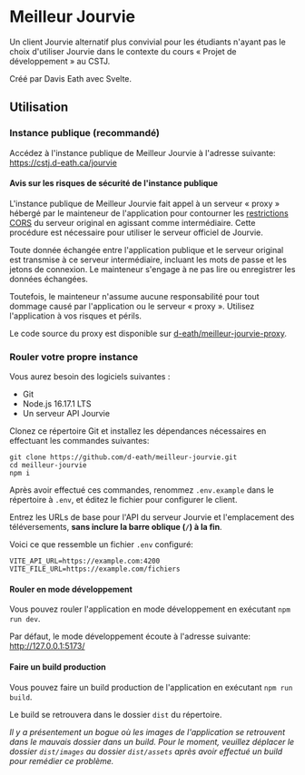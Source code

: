 # Meilleur Jourvie

Un client Jourvie alternatif plus convivial pour les étudiants n'ayant pas le choix d'utiliser Jourvie dans le contexte du cours « Projet de développement » au CSTJ.

Créé par Davis Eath avec Svelte.

## Utilisation

### Instance publique (recommandé)

Accédez à l'instance publique de Meilleur Jourvie à l'adresse suivante: https://cstj.d-eath.ca/jourvie

#### Avis sur les risques de sécurité de l'instance publique

L'instance publique de Meilleur Jourvie fait appel à un serveur « proxy » hébergé par le mainteneur de l'application pour contourner les [restrictions CORS](https://developer.mozilla.org/fr/docs/Web/HTTP/CORS) du serveur original en agissant comme intermédiaire. Cette procédure est nécessaire pour utiliser le serveur officiel de Jourvie.

Toute donnée échangée entre l'application publique et le serveur original est transmise à ce serveur intermédiaire, incluant les mots de passe et les jetons de connexion. Le mainteneur s'engage à ne pas lire ou enregistrer les données échangées.

Toutefois, le mainteneur n'assume aucune responsabilité pour tout dommage causé par l'application ou le serveur « proxy ». Utilisez l'application à vos risques et périls.

Le code source du proxy est disponible sur [d-eath/meilleur-jourvie-proxy](https://github.com/d-eath/meilleur-jourvie-proxy).

### Rouler votre propre instance

Vous aurez besoin des logiciels suivantes :
* Git
* Node.js 16.17.1 LTS
* Un serveur API Jourvie

Clonez ce répertoire Git et installez les dépendances nécessaires en effectuant les commandes suivantes:

```
git clone https://github.com/d-eath/meilleur-jourvie.git
cd meilleur-jourvie
npm i
```

Après avoir effectué ces commandes, renommez `.env.example` dans le répertoire à `.env`, et éditez le fichier pour configurer le client.

Entrez les URLs de base pour l'API du serveur Jourvie et l'emplacement des téléversements, **sans inclure la barre oblique (`/`) à la fin**.

Voici ce que ressemble un fichier `.env` configuré:

```
VITE_API_URL=https://example.com:4200
VITE_FILE_URL=https://example.com/fichiers
```

#### Rouler en mode développement

Vous pouvez rouler l'application en mode développement en exécutant `npm run dev`.

Par défaut, le mode développement écoute à l'adresse suivante: http://127.0.0.1:5173/

#### Faire un build production

Vous pouvez faire un build production de l'application en exécutant `npm run build`.

Le build se retrouvera dans le dossier `dist` du répertoire.

*Il y a présentement un bogue où les images de l'application se retrouvent dans le mauvais dossier dans un build. Pour le moment, veuillez déplacer le dossier `dist/images` au dossier `dist/assets` après avoir effectué un build pour remédier ce problème.*
